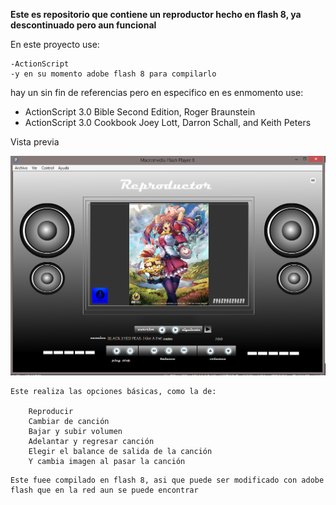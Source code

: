 **Este es repositorio que contiene un reproductor hecho en flash 8, ya descontinuado pero aun funcional**

En este proyecto use:
```
-ActionScript
-y en su momento adobe flash 8 para compilarlo
```
hay un sin fin de referencias pero en especifico en es enmomento use:

- ActionScript 3.0 Bible Second Edition, Roger Braunstein
- ActionScript 3.0 Cookbook Joey Lott, Darron Schall, and Keith Peters

Vista previa 

![Vista previa ](https://github.com/Eduardishion/ReproductorMusicaVFlash8/blob/master/ima.png)



```
Este realiza las opciones básicas, como la de:

    Reproducir 
    Cambiar de canción 
    Bajar y subir volumen 
    Adelantar y regresar canción 
    Elegir el balance de salida de la canción  
    Y cambia imagen al pasar la canción
```

```
Este fuee compilado en flash 8, asi que puede ser modificado con adobe flash que en la red aun se puede encontrar
```





